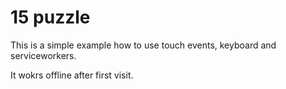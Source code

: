 # 15 puzzle

This is a simple example how to use touch events,
keyboard and serviceworkers.

It wokrs offline after first visit. 
